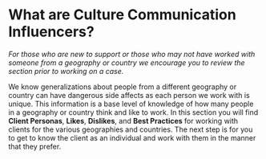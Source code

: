 #  What are Culture Communication Influencers?

_For those who are new to support or those who may not have worked with someone from a geography or country we encourage you to review the section prior to working on a case._ 

We know generalizations about people from a different geography or country can have dangerous side affects as each person we work with is unique. This information is a base level of knowledge of how many people in a geography or country think and like to work. In this section you will find **Client Personas**, **Likes**, **Dislikes**, and **Best Practices** for working with clients for the various geographies and countries. The next step is for you to get to know the client as an individual and work with them in the manner that they prefer.
